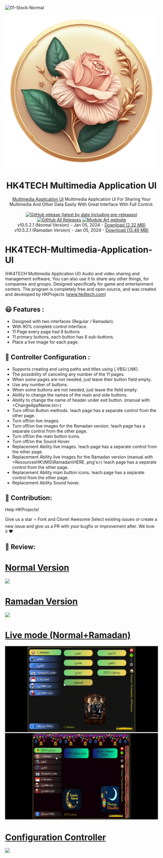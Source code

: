 <img src="https://i.ibb.co/Z8MndLd/01-Stock-Normal.gif" alt="01-Stock-Normal" border="0">



<p align="center">
  <img src="/Multimedia Application UI/_NewIconTrans.png">
</p>
<h1 align="center">HK4TECH Multimedia Application UI</h1>

<p align="center">
  <a href="https://hk4tech.com/home/Multimedia-Application-UI">Multimedia Application UI</a> Multimedia Application UI For Sharing Your Multimedia And Other Data Easily With Great Interface With Full Control.
  <br><br>
  <a href="https://github.com/AhmedNasserHK/Multimedia-Application-UI/releases">
    <img alt="GitHub release (latest by date including pre-releases)" src="https://img.shields.io/github/v/release/AhmedNasserHK/Multimedia-Application-UI?include_prereleases">
    <img alt="GitHub All Releases" src="https://img.shields.io/github/downloads/AhmedNasserHK/Multimedia-Application-UI/total">
  </a>
  <a href="https://hk4tech.com">
    <img alt="Module Art website" src="https://img.shields.io/badge/www-HKProjects-%2300BCD4">
  </a>
  <a href="https://hk4tech.com/home/Multimedia-Application-UI">
  </a>
  <br>
  v10.5.2.1 (Normal Version) - Jan 05, 2024 - <a href="https://github.com/AhmedNasserHK/Multimedia-Application-UI/releases/download/10.5.2.1/MA_UI-.Normal.7z">Download (2.32 MB)</a>
   <br>
  v10.5.2.1 (Ramadan Version) - Jan 05, 2024 - <a href="https://github.com/AhmedNasserHK/Multimedia-Application-UI/releases/download/10.5.2.1/MA_UI-.Ramadan.7z">Download (13.49 MB)</a>
  <br>

</p>

# HK4TECH-Multimedia-Application-UI
(HK4TECH Multimedia Application UI)
Audio and video sharing and management software, You can also use it to share any other things, for companies and groups. Designed specifically for game and entertainment centers. The program is completely free and open source, and was created and developed by HKProjects (www.hk4tech.com)

## 😃 Features :

* Designed with two interfaces (Regular / Ramadan).
* With 90% complete control interface.
* 11 Page every page had 8 buttons
* 11 primary buttons, each button has 8 sub-buttons.
* Place a live image for each page.

## 🔗 Controller Configuration :
* Supports creating and using paths and titles using (.VBS/.LNK).
* The possibility of canceling any number of the 11 pages.
* When some pages are not needed, just leave their button field empty.
* Use any number of buttons.
* When some buttons are not needed, just leave the field empty.
* Ability to change the names of the main and side buttons.
* Ability to change the name of header under exit button.  (manual with <ChangeAppName.txt>)
* Turn off/on Button methods. !each page has a separate control from the other page.
* Turn off/on live images.
* Turn off/on live images for the Ramadan version. !each page has a separate control from the other page.
* Turn off/on the main button icons.
* Turn off/on the Sound Hover.
* Replacement Ability live images. !each page has a separate control from the other page.
* Replacement Ability live images for the Ramadan version (manual with <ResourcesHK\IMG\Ramadan\HERE .png's>) !each page has a separate control from the other page.
* Replacement Ability main button icons. !each page has a separate control from the other page.
* Replacement Ability Sound hover.

## 🔨 Contribution:
Help HKProjects!

Give us a star ⭐
Fork and Clone! Awesome
Select existing issues or create a new issue and give us a PR with your bugfix or improvement after. We love it ❤

## 🔨 Review:
</a>
    <a href="https://hk4tech.com/home/Multimedia-Application-UI">
      <h1>Normal Version</h1>
    <img src="/Multimedia Application UI/Resources/SS/01_StockNormal.gif"> 
      <h1>Ramadan Version</h1>
    <img src="/Multimedia Application UI/Resources/SS/01_StockRamadan.gif"> 
    <h1>Live mode (Normal+Ramadan) </h1>
    <img src="/Multimedia Application UI/Resources/SS/02_LiveNormal.gif">
    <img src="/Multimedia Application UI/Resources/SS/02_LiveRamadan.gif">
      <h1>Configuration Controller</h1>
    <img src="/Multimedia Application UI/Resources/SS/03_Controller.gif">
</a>
